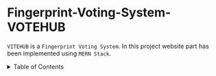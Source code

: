 # Fingerprint-Voting-System-VOTEHUB

```VITEHUB``` is a ```Fingerprint Voting System```. In this project website part has been implemented using ```MERN Stack```.



<details>
  <summary color= blue >Table of Contents</summary>
<li>Introduction</li>
<li> Prerequisites and Techstack</li>
<li> Steps for execution</li>
<li> Usage</li>
</details>
</br>

